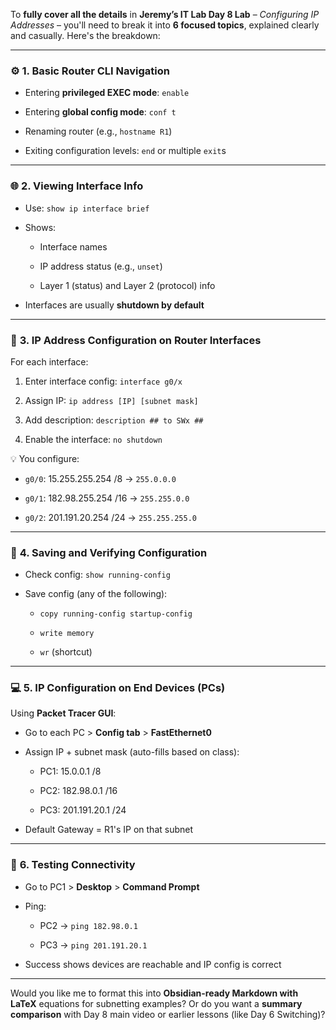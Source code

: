 To **fully cover all the details** in **Jeremy’s IT Lab Day 8 Lab** – _Configuring IP Addresses_ – you'll need to break it into **6 focused topics**, explained clearly and casually. Here's the breakdown:

---

### ⚙️ **1. Basic Router CLI Navigation**

- Entering **privileged EXEC mode**: `enable`
    
- Entering **global config mode**: `conf t`
    
- Renaming router (e.g., `hostname R1`)
    
- Exiting configuration levels: `end` or multiple `exit`s
    

---

### 🌐 **2. Viewing Interface Info**

- Use: `show ip interface brief`
    
- Shows:
    
    - Interface names
        
    - IP address status (e.g., `unset`)
        
    - Layer 1 (status) and Layer 2 (protocol) info
        
- Interfaces are usually **shutdown by default**
    

---

### 🔌 **3. IP Address Configuration on Router Interfaces**

For each interface:

1. Enter interface config: `interface g0/x`
    
2. Assign IP: `ip address [IP] [subnet mask]`
    
3. Add description: `description ## to SWx ##`
    
4. Enable the interface: `no shutdown`
    

💡 You configure:

- `g0/0`: 15.255.255.254 /8 → `255.0.0.0`
    
- `g0/1`: 182.98.255.254 /16 → `255.255.0.0`
    
- `g0/2`: 201.191.20.254 /24 → `255.255.255.0`
    

---

### 💾 **4. Saving and Verifying Configuration**

- Check config: `show running-config`
    
- Save config (any of the following):
    
    - `copy running-config startup-config`
        
    - `write memory`
        
    - `wr` (shortcut)
        

---

### 💻 **5. IP Configuration on End Devices (PCs)**

Using **Packet Tracer GUI**:

- Go to each PC > **Config tab** > **FastEthernet0**
    
- Assign IP + subnet mask (auto-fills based on class):
    
    - PC1: 15.0.0.1 /8
        
    - PC2: 182.98.0.1 /16
        
    - PC3: 201.191.20.1 /24
        
- Default Gateway = R1's IP on that subnet
    

---

### 📶 **6. Testing Connectivity**

- Go to PC1 > **Desktop** > **Command Prompt**
    
- Ping:
    
    - PC2 → `ping 182.98.0.1`
        
    - PC3 → `ping 201.191.20.1`
        
- Success shows devices are reachable and IP config is correct
    

---

Would you like me to format this into **Obsidian-ready Markdown with LaTeX** equations for subnetting examples? Or do you want a **summary comparison** with Day 8 main video or earlier lessons (like Day 6 Switching)?
